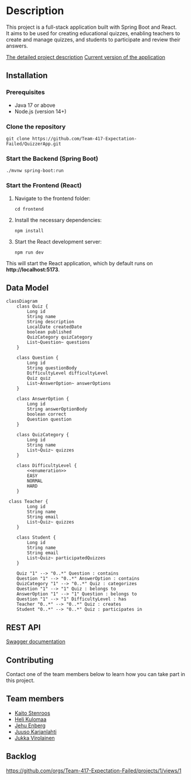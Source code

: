# Description

This project is a full-stack application built with Spring Boot and React.  
It aims to be used for creating educational quizzes, enabling teachers to create and manage quizzes, and students to participate and review their answers.

[The detailed project description](https://software-development-project-1.github.io/project-description)
[Current version of the application](https://quizzerapp-student-dashboard.onrender.com/)

## Installation

### Prerequisites

- Java 17 or above
- Node.js (version 14+)

### Clone the repository

```
git clone https://github.com/Team-417-Expectation-Failed/QuizzerApp.git
```

### Start the Backend (Spring Boot)

```
./mvnw spring-boot:run
```

### Start the Frontend (React)

1. Navigate to the frontend folder:

    ```
    cd frontend
    ```

2. Install the necessary dependencies:

    ```
    npm install
    ```

3. Start the React development server:

    ```
    npm run dev
    ```
This will start the React application, which by default runs on **http://localhost:5173**.

## Data Model

```mermaid
classDiagram
    class Quiz {
        Long id
        String name
        String description
        LocalDate createdDate
        boolean published
        QuizCategory quizCategory
        List~Question~ questions
    }

    class Question {
        Long id
        String questionBody
        DifficultyLevel difficultyLevel
        Quiz quiz
        List~AnswerOption~ answerOptions
    }

    class AnswerOption {
        Long id
        String answerOptionBody
        boolean correct
        Question question
    }

    class QuizCategory {
        Long id
        String name
        List~Quiz~ quizzes
    }

    class DifficultyLevel {
        <<enumeration>>
        EASY
        NORMAL
        HARD
    }

 class Teacher {
        Long id
        String name
        String email
        List~Quiz~ quizzes
    }

    class Student {
        Long id
        String name
        String email
        List~Quiz~ participatedQuizzes
    }

    Quiz "1" --> "0..*" Question : contains
    Question "1" --> "0..*" AnswerOption : contains
    QuizCategory "1" --> "0..*" Quiz : categorizes
    Question "1" --> "1" Quiz : belongs to
    AnswerOption "1" --> "1" Question : belongs to
    Question "1" --> "1" DifficultyLevel : has
    Teacher "0..*" --> "0..*" Quiz : creates
    Student "0..*" --> "0..*" Quiz : participates in
```

## REST API

[Swagger documentation](http://localhost:8080/swagger-ui/index.html)

## Contributing

Contact one of the team members below to learn how you can take part in this project.

## Team members

- [Kaito Stenroos](https://github.com/kaitostenroos)
- [Heli Kulomaa](https://github.com/helikulomaa)
- [Jehu Enberg](https://github.com/Comicalist)
- [Juuso Karjanlahti](https://github.com/juusokarjanlahti)
- [Jukka Virolainen](https://github.com/Jukalekvi)

## Backlog

https://github.com/orgs/Team-417-Expectation-Failed/projects/1/views/1
